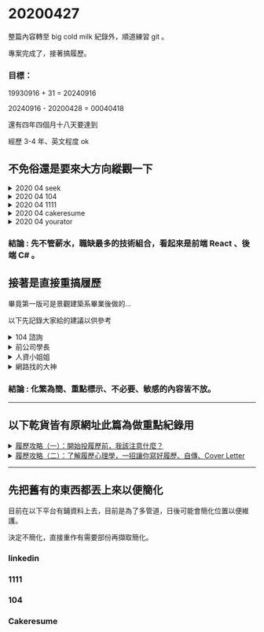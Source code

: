 <style>
.red{ color:red;font-weight:bold; }
.blue{ color:blue;font-weight:bold; }
</style>

# 20200427

整篇內容轉至 big cold milk 紀錄外，順道練習 git 。

專案完成了，接著搞履歷。

### 目標：

19930916 + 31 = 20240916

20240916 - 20200428 = 00040418

還有四年四個月十八天要達到

經歷 3-4 年、英文程度 ok

## 不免俗還是要來大方向縱觀一下

<details>
<summary>2020 04 seek</summary>

><span class='red'>front end developer 2,111 jobs found</span>
>
>full stack developer 513 jobs found
>
>back end developer 514 jobs found
>
>vue 127 jobs found
>
><span class='blue'>angular 964 jobs found</span>
>
><span class='red'>react 976 jobs found</span>
>
><span class='red'>.net core 352 jobs found</span>
>
><span class='red'>c# 3,336 jobs found</span>
>
><span class='blue'>php 595 jobs found</span>
>
><span class='blue'>laravel 105 jobs found</span>
>
>landscape architect 119
>
>landscaping 922

</details>

<details>
<summary>2020 04 104</summary>

><span class='red'>前端工程師 2385</span>
>
>front end developer 2564
>
>後端工程師 2316
>
>back end developer 2552
>
>全端工程師 259
>
>full stack developer 2141
>
>vue 938
>
>angular 671
>
><span class='red'>react 1005</span>
>
>.net core 6193
>
>c# 13012
>
>php 2463
>
>laravel 370
>
>景觀設計 778
>
>室內設計 2427

</details>

<details>
<summary>2020 04 1111</summary>

>前端工程師 619
>
>front end developer 20
>
>後端工程師 579
>
>back end developer 11
>
>全端工程師 56
>
>full stack developer 11
>
>vue 256
>
>angular 271
>
>react 306
>
>.net core 37
>
>c# 3293
>
>php 725
>
>laravel 75
>
>景觀設計 2550
>
>室內設計 3016

</details>

<details>
<summary>2020 04 cakeresume</summary>

>前端工程師 550
>
>front end developer 300
>
>後端工程師 650
>
>back end developer 400
>
>全端工程師 320
>
>full stack developer 140
>
>vue 270
>
>angular 140
>
>react 410
>
>.net core 100
>
>c# 290
>
>php 410
>
>laravel 120
>
>景觀設計 0
>
>室內設計 10

</details>

<details>
<summary>2020 04 yourator</summary>

>前端工程師 100
>
>front end developer 0
>
>後端工程師 100
>
>back end developer 1
>
>全端工程師 56
>
>full stack developer 20
>
>vue 60
>
>angular 20
>
>react 80
>
>.net core 2
>
>c# 1000
>
>php 60
>
>laravel 7
>
>景觀設計 0
>
>室內設計 0

</details>

### 結論 : 先不管薪水，職缺最多的技術組合，看起來是前端 React 、後端 C# 。

## 接著是直接重搞履歷

畢竟第一版可是景觀建築系畢業後做的...

以下先記錄大家給的建議以供參考



<details>
<summary>104 諮詢</summary>

>請問該怎麼表明<span class='red'>離職原因</span>比較洽當?
>
>就以<span class='red'>第三人客觀的角度說明</span>，面試人只是盡責罷了
>
>比如我就會回答
>
>Q1.您在電信業離職寫<span class='red'>組織異動</span>...
>
>"後來不是有王家的新聞，那之前我們在集團裡有有感受到了..."
>然後對方就跳一題了
>
>Q2.您在物管業離職寫<span class='red'>文化差異</span>...
>
>"物管業很高比率，是軍退，領雙薪、學長帶學弟那種，也看的到幾乎完全不會用電腦的人...."
>然後對方又跳下題
>
>Q2.您在xx業離職寫組織異動...
>
>"該公司是家族企業，後來升了一個老闆娘的愛將當主管，不尊重專業沒關係，想表現救各種出招，有點將帥無能累死三軍，熬了半年後想想無解..."
>
>大家都在職場一陣子，也見過各種同事離職的，所以找一個對方可同裡的論述點切入，應可找到平衡點。

----------------------------------------------

>年資少，是也寫簡歷就好嗎？工作專案不能寫太詳細那又該寫什麼
>
>想問看看軟體業，網頁相關，未來還有趨勢嗎？薪情好嗎？
>
><span class='red'>履歷建議還是至少八分滿一頁</span>，照片是我工作資歷約三年的履歷，給您參酌。
>[example](https://ori.doc.104.com.tw/cdc/129/087/63f2bf8f2a0548fea3002e52135fe41411.jpg?X-Amz-Algorithm=AWS4-HMAC-SHA256&X-Amz-Date=20200424T054655Z&X-Amz-SignedHeaders=host&X-Amz-Expires=604799&X-Amz-Credential=AKIAJGHVGAPDLEXZK2EA%2F20200424%2Fap-northeast-1%2Fs3%2Faws4_request&X-Amz-Signature=c402ceafd1ed3701b61e10acac210e73cb7e20ffa2ce843f8d9119f1f7e0d37a)
>
>全端(約140萬)＞後端＞前端(約80萬)，個人印象。
>
>以上參考，謝謝!!

----------------------------------------------

>你好，是的.一般都是寫<span class='red'>大致的描述就可以了。因為並沒有要你重現，主要是要了解跟目前的工作的相關性有多少</span>。
>
>目前在台灣的工作大多都是跟著公司一起成長，也就是你有多資深大概公司就有多資深。
>
>軟體業的話的發展主要是從境外往台灣走，所以看你想要走的路線是什麼？想要更資深的專業人帶你的話通常是要到國外去，在台灣境內的話大致上都是用管理的方式在帶你，所以你可能不會覺得在專業上有可以發揮的大空間。因為是一種通才領導專才的管理之道。目前外商在台灣軟體業相關的要求偏高，所以一定程度上你需要能夠<span class='red'>證明自己的能力</span>。才有辦法在工作上有適當的表現。
>
>網頁的話工作機會一直都在，主要是看你能夠接受什麼樣的工作型態，soho、或者是工作室的、或者是公司化的型態也都有。門檻不高。所以您如果學有專精的話建議是去公司發展。整體來說薪水可高可低，主要還是看您能夠解決多困難的問題。大致上都是技術導向的問題居多。專業化導向所以你可能沒有太多的人可以問。能不能夠在單一公司裡就有足夠的技術深度是一個問題。目前也都是需要國際組織提供更多的技術資訊來協助問題的解決。
>
>薪資的話，正常表現下，我是覺得高於台灣社會的平均是沒有太大問題。

</details>

<details>
<summary>前公司學長</summary>

>21:44 ㄩ\ㄔㄥ/ 不好意思，能請教一下，大概是什麼內容能放<span class='red'>什麼內容不能放嗎</span> ? 還沒開始準備面試 ... 最近都在忙讀新的東西
>
>21:44 LERK <span class='red'>因為職務關係才能得到的內容</span>
>
>21:44 LERK <span class='red'>包含 後台畫面之類的</span>
>
>21:44 LERK <span class='red'>前台就沒關係</span>
>
>21:45 ㄩ\ㄔㄥ/ 了解
>
>21:46 ㄩ\ㄔㄥ/ <span class='red'>除了圖片外敘述方面的也不能對嗎 ?</span>
>
>21:46 LERK <span class='red'>敘述可以 但要避免 品牌名稱</span>
>
>21:53 LERK 如果是公開的 那再麻煩一併調整了

</details>

<details>
<summary>人資小姐姐</summary>

>14:22 ㄩ\ㄔㄥ/ 像你們之前看會有哪些資料權重比較高之類的嗎 ? 我想把敏感資料移除跟一些太雜的都一起移除，不然感覺我放的資料太雜太多好像面試官也不會看齁 ?
>
>14:23 Connie Tsai 大多是公司比較敏感的資訊
>
>14:23 Connie Tsai <span class='red'>競業</span>
>
>14:24 Connie Tsai 有<span class='red'>危害公司業務的資料</span>
>
>14:24 Connie Tsai 有些公司比較敏感
>
>14:24 ㄩ\ㄔㄥ/ 所以可能真的要都移除只剩下比較簡歷一點的
>
>14:25 Connie Tsai 你再做一版不要揭露太多公司業務訊息的
>
>14:26 Connie Tsai 若有公司對你的資歷有興趣可再提供完整版的
>
>14:26 ㄩ\ㄔㄥ/ 了解只是感覺如果要講說曾經做過什麼很難判斷那個算不算公司業務訊息
>
>14:26 ㄩ\ㄔㄥ/ 比較像私下提供這樣 ? 那需要再簡歷末寫上嗎 如有興趣了解更多之類的 ?
>
>14:27 Connie Tsai 不用 寫上<span class='red'>你會的</span> 一些<span class='red'>參與過的專案</span>
>
>14:28 Connie Tsai 你現在要找工作的職稱是啥
>
>14:29 ㄩ\ㄔㄥ/ 比較偏網頁層面的 104 好像叫 Internet程式設計師
>
>14:29 Connie Tsai 你有看過別人104上怎麼寫嗎？
>
>14:30 ㄩ\ㄔㄥ/ 有幾乎都是個人專案好像公司方面都是短短帶過
>
>14:30 ㄩ\ㄔㄥ/ 但我剛好 ... 新人，沒弄啥個人專案，少少的現在有算的話應該是兩個半而已 ...
>
>14:31 Connie Tsai 嗯 所以先<span class='red'>比照大家的寫法 也保護自己避免洩露公司機密</span>
>
>14:31 ㄩ\ㄔㄥ/ 恩恩 了解了，應該要大改一番 ...
>
>14:31 Connie Tsai <span class='red'>我們大多會看你會哪些</span>
>
>14:32 ㄩ\ㄔㄥ/ 你現在找到了嗎 ? 你們之前公司會考試嗎 ?
>
>14:32 Connie Tsai 別怕 有些公司愛用新人來教

</details>

<details>
<summary>網路找的大神</summary>

>你好！請教個問題，為何你只待了一年就回台灣了呢？如太私人不用回答我，謝謝
>
>嗨你好啊，我是想回來多陪陪家人才回來的
>
>好的解惑了，感謝回覆😁，請問這個系統目的是什麼啊？師徒是指？還是其實是給個問問題的窗口的代名詞
>
>哈哈 我也是第一次用。你就當成一個諮詢的管道吧😆
>
>這麼好可以問到飽嗎，哈哈
>
>不好意思，可以請教你的資歷嗎 ? 如果有冒犯到，跟你說聲抱歉，我很菜非本科現在實際工作經驗只有全端六個月而已
>週六 下午6:05
>
>我會的 我儘量回答囉
>
>我是本科畢業 已經當前端工程師 5 6年了
>
>非本科轉職全端很厲害耶
>
>... 哈哈，全端就是前後端都菜，所以才全端。請問你是有寫框架嗎 ? 還有想請問可以幫忙健檢一下履歷嗎 ? 不好意思，有些事情蠻複雜的，如果能健檢在跟您詳談好了，抱歉怕太>攏常打擾到你
>
>有喔 我前端原生js 框架也都有寫
>
>履歷的話 你是要目標台灣的職場還是澳洲的？
>
>目前規劃好像跟蠻多在這個社團的人蠻類似的，想說利用31歲前累積到能去澳洲的資歷，再用打工度假簽去試試看，目前是要健檢台灣職場的履歷
>週日 上午11:23
>
>喔喔 這規劃滿好的，因為澳洲最近疫情關係，很多公司裁員或緊縮，而且如果不是有1 2年經驗，在澳洲找工作滿辛苦的
>
>履歷我可以幫你看看喔 可以寄給我
>週日 下午12:38
>
>好的，真的非常感謝你，我履歷與資料大都放在線上 cakeresume 與 github。
>
>下面附圖因為前公司，原因所以開私有 github 專案。
>
>年初因為前公司職務要求要開發維護 VB 跟個人發展目標不一樣，所以離職自修，在增加了前端框架 ag 2+ 跟 .net core 的技能，有寫個小 sideproject，現在有一點點程度了，年初到現在這段時間都在忙這個，本來差不多要開始應徵了。
>
>但上禮拜被前公司口頭警告說履歷與 github 整理得一些內容，不太適合公開需要修改這樣，有整理了一個，放了一些截圖跟敘述自己做了什麼的專案，非本科又缺經歷的狀況下，不>知道要怎麼修改才能 sup 到自己。
>
>想說盡量能不要整個整理內容全砍了...當作沒這個經驗，所以需要找個業界的幫忙提點修正這樣，抱歉有點迷茫才打這麼多字，
>
>非本科朋友沒啥人能問，本來是在104找健檢履歷的，意外看到平台有這個功能，哈哈很不好意思，如果覺得麻煩不用理我。
>
>週日 下午2:46
>
>好喔 我晚點幫你看一下
>
>好的 ， 感謝你
>上午6:55
>
>Hi 不好意思
>前兩天比較忙，沒能馬上幫你看履歷
>我稍微看了一下你CakeResume的部分，有幾個問題比較明確一點
>1. <span class='red'>我覺得離職原因不用寫，等面試時如果對方想問就會問了。</span>
>2. 有幾個連結已經失效。
>3. <span class='red'>如果你是找Developer的工作，你景觀園藝的部分經驗可能不是太重要，如果真的要寫，建議放到最後，讓跟程式相關的經驗比較往上集中。</span>
>4. <span class='red'>年紀什麼的個人隱私資料，我傾向不寫，居住地可以保留，因為歐美履歷也會寫，但不會寫太詳細</span>
>5. <span class='red'>課程跟工作經驗部分，我覺得著墨在於你一些特別突出的經驗，例如你列出你經手50個站頁或18個資料庫，我覺得很好。那你可以更具體描述你幫公司改進了什麼，例如我在一週>內獨立開發前後端網站並且上線，幫公司帶來多少效益之類的。</span>
>❤
>1
>
>了解，不好意思麻煩你了，真的很感謝你的建議，朝那方向改看看。
>
>對了，請問一下我最後一個連結是 github 專案，內容是上一份工作整理的大概的做了什麼的內容，像那個是可以放的嗎？
>上午9:50
>
>如果沒有涉及商業機密 我覺得沒問題
>
>請問像是如果放到 gif 或是 圖片會太多嗎 ? 現在在想是不是改為純文字就好
>
>很尷尬的地方是，前公司人資之類的有搜到我 github 不太確定是什麼內容對方覺得不能放，是透過我前主管聯絡我告知，目前確定是品牌之類的文字不能提到，然後後台介面不可以>有圖片，其餘的也不知道到底什麼能放什麼不能 ...
>
>如果他們跟你說哪些不能放，那你就不要放，免得有法律上的疑慮。
>
>了解，在積極重做中，修改後再拜託請你不吝嗇幫忙再看一下，感謝你 哈哈 ...
>
>可以請教一下像你現在寫前端框架是都涉略一點然後某個框架專精嗎
>
>我比較是工具人性質 所以基本上都會碰
>
>不過以jr來說 我建議專精一種
>
>因為那都只是工具
>
>工作需要再去學別的就好
>
>因為本來行業是比較偏規劃的，所以我做事情都會先看狀況，現在看如果依我目標要去澳洲試試看，好像 ng 跟 react 都沒差不要專精 vue ，工作機會好像都蠻多的
>
><span class='red'>我這樣說好了，約略兩三年前，澳洲還是Angular 1為主，誰知道現在發展變成react</span>
>
>但實際處理事情這樣看來，如果專案不大，感覺其實前後端甚至到架 server 其實都要會，不知道到底該找哪方面工作會比較歷練的到
>
>如果你不是馬上要過去 我覺得你還是專精一樣
>
>目前他們那邊前端是react為主
>
>ng 2+ 沒搞頭嗎 ?
>
><span class='red'>後端就是php ASP.net都有</span>
>
>相對react比較少
>
>了解，我現在只碰過 ng2+，ng1 跟 react 還沒碰過，不太確定差別在哪
>
><span class='red'>什麼框架之類 兩三年都會有一次大變動 所以說不準</span>
>
>你先專心學一兩種比較重要
>
><span class='red'>真的考你還是考JS</span>
>
>恩恩，所以現在比較疑惑是如果找工作要找哪方面會對，到時要去澳洲找工作比較幫助
>
><span class='red'>澳洲的話 前端跟全端相對好找工作</span>
>
>還有英文
>
><span class='red'>在澳洲沒有個兩三年經驗 很難找工作</span>
>
>是比較偏畫面介面的前端嗎 ? 是澳洲本地的經驗還是工作經驗即可 ?
>
>我指的是 單一技能 例如ng2+
>
><span class='red'>澳洲很要求年資，你沒符合就直接被刷掉</span>
>
>本地經驗倒是還好，因為你是0就不用考慮這點了
>
>就是例如經驗必須要有一項著名自己從事過 ng2+ 然後可能1-2年之類這樣 ?
>
>是的
>
>比較理想是3年
>
>了解，所以本地經驗應該就算吧 ? 還是這裡講的是要在當地有從事過 ng 3年 之類的經驗 ?
>
>是的
>
><span class='red'>請問一下，現在了解，網路工程師大概就系統商、接案公司、產業的資訊部門、電商，好像就差不多這幾種 ? 要短時間歷練的話，好像要去系統商或接案公司最快嗎 ? 還是像有看到>有人說新創也可以歷練的樣子</span>
>
><span class='red'>應該不只，這些只是大項目。我覺得能學到東西的地方都可以，不用太拘泥這些</span>
>
>了解，感謝你，我先依照這方向重改履歷

</details>

### 結論 : 化繁為簡、重點標示、不必要、敏感的內容皆不放。

------------------------------------

## 以下乾貨皆有原網址此篇為做重點紀錄用

<details>
<summary><a href='https://www.yourator.co/articles/16'>履歷攻略（一）：開始投履歷前，我該注意什麼？</a></summary>

* 人力公司上的刊登並不一定是對方公司有缺人，多的是在打廣告。

* 可以採取灑網也可以著重在企業花錢刊登的"星號"重點履歷。

 * <span class='red'>挑工作完後才開始寫客製化履歷以提高成功錄取率。</span>

### 如何挑工作?

打開 excel

1. 透過官網看公司氛圍

2. 透過「公司其他工作」更認識公司

3. 搞清楚自己有興趣的職缺在幹嘛、公司為什麼要有這個缺

4. 做自己的筆記。ex：哪家專做社群、專做口碑、專做facebook、專做Google、業績排名... 這些指標都會是準備面試、選擇offer時的觀點。

### 履歷前的準備

* 了解「整個產業的上下游」：這家企業做什麼產品？客戶是誰？客戶的客戶是誰？為什麼要做這個產品？......無限延伸，這樣能讓你按照「產業 -> 公司 -> 部門 -> 職缺」的順序來「了解職缺」，在準備履歷、面試時，呈現出的東西才有辦法打動面試官。

* <span class='red'>投每個職缺前都要問自己：「工作之後我會學到什麼技能、這個技能可以帶我去哪？」這也是最重要的步驟。</span>

</details>

<details>
<summary><a href='https://www.yourator.co/articles/17'>履歷攻略（二）：了解履歷心理學，一招讓你寫好履歷、自傳、Cover Letter</a></summary>

### 履歷該用什麼格式？

傳統英式格式 -> 似乎就像 104 健檢所提供的履歷 [example](https://ori.doc.104.com.tw/cdc/129/087/63f2bf8f2a0548fea3002e52135fe41411.jpg?X-Amz-Algorithm=AWS4-HMAC-SHA256&X-Amz-Date=20200424T054655Z&X-Amz-SignedHeaders=host&X-Amz-Expires=604799&X-Amz-Credential=AKIAJGHVGAPDLEXZK2EA%2F20200424%2Fap-northeast-1%2Fs3%2Faws4_request&X-Amz-Signature=c402ceafd1ed3701b61e10acac210e73cb7e20ffa2ce843f8d9119f1f7e0d37a)

### [避免犯的錯誤](https://www.yourator.co/articles/86)

* <span class='red'>拿掉技能能量條</span>，不要讓你的「相關經歷」被擠在角落，人資看重的是你的「相關經歷」，請<span class='red'>讓「相關經歷」佔你的履歷最大版面</span>！

* <span class='red'>避免履歷內容過於失焦，用字過於溫和</span>：意思是，太多的人寫履歷的時候「不敢把自己的強項直接說出來」，前面一定要鋪陳一段文字，才說自己會的技能是什麼。

* <span class='red'>避免寫出充滿「因果推演」句法的論述式履歷</span>：因為「不敢把自己的強項直接說出來」，所以許多求職者一貫會犯的履歷錯誤公式就是，一定要先寫我有什麼特質，興趣是什麼，所以喜歡做什麼事？所以進入了哪間公司？在公司做了什麼事。

* <span class='red'>避免寫了一堆和應徵職缺無關的經歷</span>：這常見於社會新鮮人的履歷，明明就是要應徵「數位行銷」職缺，工作經歷卻放了一堆在便利商店打工、義大利麵店打工的經驗，無法<span class='red'>突顯自己的經歷和應徵職缺的相關性</span>。

【 NG 履歷範例】
* 大二至大三的時候，曾經在xx公司實習擔任xx職務，跟了xx專案做了xx事情...
* 大四的時候擔任研究助理，從過程中，養成了我細心、仔細的態度以及對於...
* （在應徵「數位行銷」的履歷上寫下）在xx義式餐飲店擔任外場人員，培養了我細心及耐心的態度...

------------------------------------------

* <span class='red'>避免用抽象的敘述句寫履歷</span>：常見的抽象字詞有「會」、「善於」、「許多」等等，還有各種形容詞

* <span class='red'>避免放上無法比較的數據</span>：這個錯誤更常見。很多人知道不能寫抽象的句子，於是在履歷放上「數據」來佐證自己的能力。這是好的想法，但很多人卻挑選了「無法比較」的數據

【 NG 履歷範例】
* 我善於商務開發，服務過許多客戶，為公司帶進龐大的商機
* 我任職的 1 年期間內，為公司帶入 100 家新客戶

### 履歷最佳寫法：<span class='red'>破題式、關鍵字化</span>

* <span class='red'>不要寫得過於鉅細靡遺，不要把整個人生都寫上去！</span>

* <span class='red'>HR的看履歷行為是「一眼掃過、找關鍵字」</span>:技能、學校科系、人格特質，一份好的履歷應該要在HR一眼掃過時，能顯現他在找的「關鍵字」。

* 【小提醒】不要因為擔心 HR 會不相信你履歷表上呈現的數字和成就，因而解釋了一堆，勇敢的把你的工作實績寫下去，HR 想進一步了解的話，自然會在後續的電話約訪或面試中詢問。

### [履歷內容怎麼寫：履歷心理學 12 問、客製履歷](https://www.managertoday.com.tw/articles/view/56033)

<details>
<summary>包含經理人「我們為什麼要錄用你？」面試常見的 13 個問題，你都會答嗎？</summary>

1.為什麼是這個產業？

資訊產業具未來趨勢、享受解決問題的成就感、薪資相對其他產業待遇較高。

2.為什麼是這間公司？

看中公司使用技術的未來性、想嘗試公司現行業務，公司位置，公司福利等等...

3.為什麼是這個工作？

<span class='red'>看中這個工作的未來趨勢。</span>

4.我們為什麼要錄用你？／你認為你能為公司帶來什麼？

這是個讓你行銷自己的機會，扣緊該職位的條件或公司的核心價值，明確跟面試主管說明你適任的原因。可以闡述你會在該職位做的事，以及對公司的貢獻。

以下為參考回答：我曾經帶領專案團隊達成業績翻倍的成果，有很好的管理能力，相信可以運用在這個職位上。而從工作條件來看，我覺得我很符合該職位的所需能力（舉例說明）。若有幸能進入貴公司，我會非常認真看待這個機會，用心與團隊一起合作。

5.為什麼你不會工作兩個禮拜就離開？

<span class='red'>因為已經花了許多時間做功課，確認公司跟自己想法的契合度。</span>

6.為什麼當初選這個公司？為什麼是這個職缺？對這科系有什麼想法？（應屆畢業生請將公司替換成學校，職缺替換成科系）

主要是職缺敘述所使用技能跟自身契合度較佳、離家近且薪資優越。助理職缺、覺得個人還無法主導整個專案，對於專案整體與細節都有成長空間。

7.當初為什麼會去那些公司實習？想得到什麼？有達到嗎？達到或沒達到後又做什麼？

想盡可能的體驗景觀專業不同面向的工作，了解工作內容，也解了大環境對此行業的影響，所以我轉行了。

8.我每天把時間花在哪？為什麼我會把時間花在這邊？我進書店都看什麼書？為什麼？

9.如果要用「單字」來敘述自己，會用哪些單字？（這個很重要，之後寫 Cover Letter 和 自傳都會用到）

hustle everyday

10.舉三個自己過去的做過很棒的事

11.把自己的「特質」與「做過很棒的事情」找到因果關係

12.將自己的特質與做的很棒事情的連結&因果關係，與應徵的工作內容做連結

13.兩年後，我想靠什麼技能賺錢、靠什麼工作吃飯？

網路系統整合 ( 前後端、伺服器架站 )

14.你的第一份工作/下一份工作， 你到底想累積什麼？

你可以試想待在這間公司能讓你學到什麼，或是這間公司有什麼長遠的目標、計畫是你想參與的，告訴面試主管你有心想長期與公司一同成長。

以下為參考回答：我一直希望能與公司一起進步，這裡的環境及制度感覺能讓我提升技能，並充分發揮所學，做出績效。我認為5年後的自己，還是會熱衷於這樣的雙向回饋方式，隨著公司的改變調整自己，讓自己跟公司都處於最好的狀態。

15.你想帶著這份技能去哪裡？做什麼？

16.為什麼你想累積這個技能？你適合嗎？為什麼你適合？

17.你在前一份工作中有碰到什麼困難嗎？你怎麼解決？

這個問題要你展現問題處理能力，請選擇一個最後結果為正向的困難或危機，解釋你如何克服或解決它，最後說明你從中學到什麼、未來碰到類似情形會怎麼因應。

18.你心中的理想薪資是多少？

薪水是員工跟公司都在意的部分，面試官需要知道你所期望的回饋有多少。對於這個問題，請誠實回答，最好事先蒐集相關職位的薪資當作參考。如果你覺得你能力不錯，之前也有相關經驗，可以試著在合理範圍內提高薪資。

19.你如何面對壓力？

如果你應徵的職位需要在高壓的環境下工作，這個問題就很重要。這裡有個不錯的參考回答：壓力是一種推動力，讓我持續維持高效率。我會將行事曆依時間限制分成好幾個部分，分段完成所有事情。

20.你離職的理由是什麼？

離職的原因千百種，可能是被分配到海外或其他據點、裁員、或單純覺得個人成長空間不足。如果你的離職原因有些複雜，記得聚焦在正向的部分，並強調你對未來的個人及職涯規劃。

22.你喜歡／不喜歡前一份工作的哪一點？

不論你回答喜歡還是不喜歡的點，都要保持正向，並盡量將答案與要應徵的職位做連結。這個問題最好朝獎勵方面去想，你可以陳述你做了什麼事，成效很好，因而得到公司、主管的獎勵。

23.你最擅長什麼？

遇到這個問題，就不要覺得謙虛是美德，有自信的將強項說出來吧。最好能與應徵職位所需要的能力連結，讓面試官覺得你就是他要找的人。

例如，你可以說你很擅長時間管理，因為前一家公司很要求準時，所以你已經習慣提早完成事情，有次你甚至提早兩個禮拜完成手邊工作而被主管稱讚。

24.你的弱點是什麼？

這是個需要思考問題，不要硬湊一些根本不算缺點的特質，也不要太誠實的承認自己缺少該公司看中的能力。要找一個自己有，但在別人身上可能也會見到的缺點，並提出自己做了哪些努力要改變，或是舉出目前改善的成果。

25.你在前一份工作中最滿意／最成功的任務是什麼？

這個問題能讓你展現才能，只要這個任務跟你有關，而你覺得它能展現你的特質與能力，就有自信的說出來吧。

這裡有個參考回答：我發想了一個專案並成為負責人，一開始的確很有挑戰性，但我成功帶領團隊做出成績，大客戶因此願意繼續與我們合作，為公司帶來龐大收益。

26.你為什麼想要這個工作？

面試主管要確認你真的了解這個職位，並有足夠的能力勝任。所以請讓面試人員知道你了解這個公司、這個職位，並強調你有的特質、能力，以及為何你是最適合的人選。

參考回答為：我從新聞及XXX資料中得知，貴公司計畫在A領域擴大規模，我認為我能貢獻之前帶領專案團隊的經驗，讓公司成功拓展。

27.關於你之前同事的一些問題

問題方向可能是「在你之前的經驗中，如果需要跟一個你不喜歡／難相處的同事合作，你會怎麼做？」、「請分享你幫助同事的經驗」等等，可以事先準備幾個答案，讓你回答時更順暢。

以下為參考答案：我之前跟一個很難捉摸的同事合作過，但我讓自己聚焦在他的優點上，像是他具備的技能與快速解決問題的能力，順利與他一起完成任務。

28.你有什麼問題嗎？

這是所有面試都會遇到的環節，請一定要問問題，不然會顯得你沒準備，或是不夠積極。以下為幾個各行業通用的問題：

* 請問你會怎麼形容這個職位需要承擔的責任？
* 在這個職位上，我有哪些成長空間？
* 這個職位會面對的最大挑戰是什麼？
* 以個人經驗來看，在這間公司工作最棒的一點是什麼？
* 請問公司的管理模式是怎麼樣的？

</details>
</details>

----------------------

## 先把舊有的東西都丟上來以便簡化

目前在以下平台有鋪資料上去，目前是為了多管道，日後可能會簡化位置以便維護。

決定不簡化，直接重作有需要部份再擷取簡化。

### linkedin

### 1111

### 104

### Cakeresume